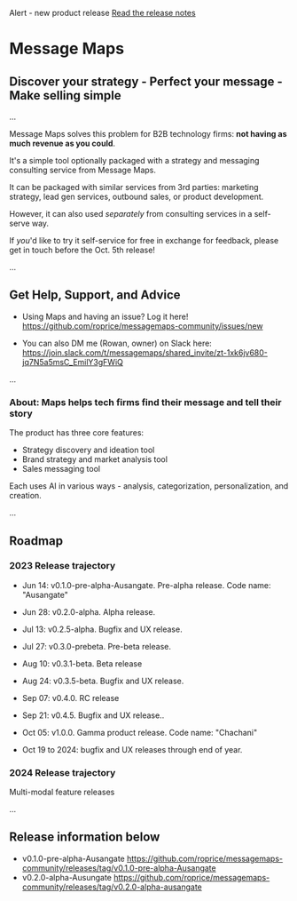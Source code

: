 Alert - new product release [Read the release notes](https://github.com/roprice/messagemaps-community/releases/tag/v0.1.0-pre-alpha-Ausangate)


# Message Maps 
## Discover your strategy - Perfect your message - Make selling simple

...

Message Maps solves this problem for B2B technology firms: **not having as much revenue as you could**.

It's a simple tool optionally packaged with a strategy and messaging consulting service from Message Maps. 

It can be packaged with similar services from 3rd parties: marketing strategy, lead gen services, outbound sales, or product development.

However, it can also used _separately_ from consulting services in a self-serve way. 

If *you*'d like to try it self-service for free in exchange for feedback, please get in touch before the Oct. 5th release!

...

## Get Help, Support, and Advice

- Using Maps and having an issue? Log it here! https://github.com/roprice/messagemaps-community/issues/new

- You can also DM me (Rowan, owner) on Slack here: https://join.slack.com/t/messagemaps/shared_invite/zt-1xk6jv680-jq7N5a5msC_EmilY3gFWiQ

...

### About: Maps helps tech firms find their message and tell their story

The product has three core features:
- Strategy discovery and ideation tool
- Brand strategy and market analysis tool
- Sales messaging tool

Each uses AI in various ways - analysis, categorization, personalization, and creation.

...

## Roadmap

### 2023 Release trajectory
- Jun 14: v0.1.0-pre-alpha-Ausangate. Pre-alpha release. Code name: "Ausangate"
- Jun 28: v0.2.0-alpha. Alpha release. 
- Jul 13: v0.2.5-alpha. Bugfix and UX release.
- Jul 27: v0.3.0-prebeta. Pre-beta release. 
- Aug 10: v0.3.1-beta. Beta release
- Aug 24: v0.3.5-beta. Bugfix and UX release.
- Sep 07: v0.4.0. RC release
- Sep 21: v0.4.5. Bugfix and UX release..
- Oct 05: v1.0.0. Gamma product release. Code name: "Chachani"

- Oct 19 to 2024: bugfix and UX releases through end of year.


### 2024 Release trajectory

Multi-modal feature releases

...

## Release information below

-  v0.1.0-pre-alpha-Ausangate https://github.com/roprice/messagemaps-community/releases/tag/v0.1.0-pre-alpha-Ausangate
-  v0.2.0-alpha-Ausungate https://github.com/roprice/messagemaps-community/releases/tag/v0.2.0-alpha-ausangate





